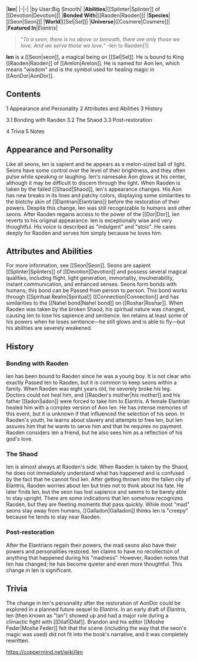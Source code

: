 |**Ien**|
|-|-|
|by User:Big Smooth|
|**Abilities**|[[Splinter\|Splinter]] of [[Devotion\|Devotion]]|
|**Bonded With**|[[Raoden\|Raoden]]|
|**Species**|[[Seon\|Seon]]|
|**World**|[[Sel\|Sel]]|
|**Universe**|[[Cosmere\|Cosmere]]|
|**Featured In**|*Elantris*|

>“*To a seon, there is no above or beneath, there are only those we love. And we serve those we love.*”
\-Ien to Raoden[1]


**Ien** is a [[Seon\|seon]], a magical being on [[Sel\|Sel]]. He is bound to King [[Raoden\|Raoden]] of [[Arelon\|Arelon]]. He is named for Aon Ien, which means "wisdom" and is the symbol used for healing magic in [[AonDor\|AonDor]].

## Contents

1 Appearance and Personality
2 Attributes and Abilities
3 History

3.1 Bonding with Raoden
3.2 The Shaod
3.3 Post-restoration


4 Trivia
5 Notes


## Appearance and Personality
Like all seons, Ien is sapient and he appears as a melon-sized ball of light. Seons have some control over the level of their brightness, and they often pulse while speaking or laughing. Ien's namesake Aon glows at his center, although it may be difficult to discern through the light.
When Raoden is taken by the failed [[Shaod\|Shaod]], Ien's appearance changes. His Aon has new breaks in its lines and patchy colors, displaying some similarities to the blotchy skin of [[Elantrian\|Elantrians]] before the restoration of their powers. Despite this change, Ien was still recognizable to humans and other seons. After Raoden regains access to the power of the [[Dor\|Dor]], Ien reverts to his original appearance.
Ien is exceptionally wise and very thoughtful. His voice is described as "indulgent" and "stoic". He cares deeply for Raoden and serves him simply because he loves him.

## Attributes and Abilities
For more information, see [[Seon\|Seon]].
Seons are sapient [[Splinter\|Splinters]] of [[Devotion\|Devotion]] and possess several magical qualities, including flight, light generation, immortality, invulnerability, instant communication, and enhanced senses. Seons form bonds with humans; this bond can be Passed from person to person. This bond works through [[Spiritual Realm\|Spiritual]] [[Connection\|Connection]] and has similarities to the [[Nahel bond\|Nahel bond]] on [[Roshar\|Roshar]].
When Raoden was taken by the broken Shaod, his spiritual nature was changed, causing Ien to lose his sapience and sentience. Ien retains at least some of his powers when he loses sentience—he still glows and is able to fly—but his abilities are severely weakened.

## History
### Bonding with Raoden
Ien has been bound to Raoden since he was a young boy. It is not clear who exactly Passed Ien to Raoden, but it is common to keep seons within a family. When Raoden was eight years old, he severely broke his leg. Doctors could not heal him, and [[Raoden's mother\|his mother]] and his father [[Iadon\|Iadon]] were forced to take him to Elantris. A female Elantrian healed him with a complex version of Aon Ien. He has intense memories of this event, but it is unknown if that influenced the selection of his seon.
In Raoden's youth, he learns about slavery and attempts to free Ien, but Ien assures him that he wants to serve him and that he requires no payment. Raoden considers Ien a friend, but he also sees him as a reflection of his god's love.

### The Shaod
Ien is almost always at Raoden's side. When Raoden is taken by the Shaod, he does not immediately understand what has happened and is confused by the fact that he cannot find Ien. After getting thrown into the fallen city of Elantris, Raoden worries about Ien but tries not to think about his fate. He later finds Ien, but the seon has lost sapience and seems to be barely able to stay upright. There are some indications that Ien somehow recognizes Raoden, but they are fleeting moments that pass quickly. While most "mad" seons stay away from humans, [[Galladon\|Galladon]] thinks Ien is "creepy" because he tends to stay near Raoden.

### Post-restoration
After the Elantrians regain their powers, the mad seons also have their powers and personalities restored. Ien claims to have no recollection of anything that happened during his "madness". However, Raoden notes that Ien has changed; he has become quieter and even more thoughtful. This change in Ien is significant.

## Trivia
The change in Ien's personality after the restoration of AonDor could be explored in a planned future sequel to *Elantris*.
In an early draft of *Elantris*, Ien (then known as "Ian") showed up and had a major role during a climactic fight with [[Dilaf\|Dilaf]]. Brandon and his editor [[Moshe Feder\|Moshe Feder]] felt that the scene (including the way that the seon's magic was used) did not fit into the book's narrative, and it was completely rewritten.


https://coppermind.net/wiki/Ien